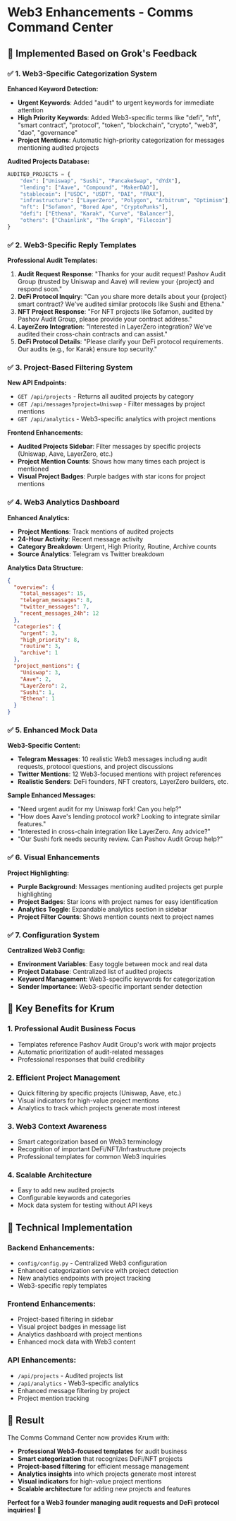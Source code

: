 # Web3 Enhancements - Comms Command Center

## 🎯 **Implemented Based on Grok's Feedback**

### ✅ **1. Web3-Specific Categorization System**

**Enhanced Keyword Detection:**
- **Urgent Keywords**: Added "audit" to urgent keywords for immediate attention
- **High Priority Keywords**: Added Web3-specific terms like "defi", "nft", "smart contract", "protocol", "token", "blockchain", "crypto", "web3", "dao", "governance"
- **Project Mentions**: Automatic high-priority categorization for messages mentioning audited projects

**Audited Projects Database:**
```python
AUDITED_PROJECTS = {
    "dex": ["Uniswap", "Sushi", "PancakeSwap", "dYdX"],
    "lending": ["Aave", "Compound", "MakerDAO"],
    "stablecoin": ["USDC", "USDT", "DAI", "FRAX"],
    "infrastructure": ["LayerZero", "Polygon", "Arbitrum", "Optimism"],
    "nft": ["Sofamon", "Bored Ape", "CryptoPunks"],
    "defi": ["Ethena", "Karak", "Curve", "Balancer"],
    "others": ["Chainlink", "The Graph", "Filecoin"]
}
```

### ✅ **2. Web3-Specific Reply Templates**

**Professional Audit Templates:**
1. **Audit Request Response**: "Thanks for your audit request! Pashov Audit Group (trusted by Uniswap and Aave) will review your {project} and respond soon."
2. **DeFi Protocol Inquiry**: "Can you share more details about your {project} smart contract? We've audited similar protocols like Sushi and Ethena."
3. **NFT Project Response**: "For NFT projects like Sofamon, audited by Pashov Audit Group, please provide your contract address."
4. **LayerZero Integration**: "Interested in LayerZero integration? We've audited their cross-chain contracts and can assist."
5. **DeFi Protocol Details**: "Please clarify your DeFi protocol requirements. Our audits (e.g., for Karak) ensure top security."

### ✅ **3. Project-Based Filtering System**

**New API Endpoints:**
- `GET /api/projects` - Returns all audited projects by category
- `GET /api/messages?project=Uniswap` - Filter messages by project mentions
- `GET /api/analytics` - Web3-specific analytics with project mentions

**Frontend Enhancements:**
- **Audited Projects Sidebar**: Filter messages by specific projects (Uniswap, Aave, LayerZero, etc.)
- **Project Mention Counts**: Shows how many times each project is mentioned
- **Visual Project Badges**: Purple badges with star icons for project mentions

### ✅ **4. Web3 Analytics Dashboard**

**Enhanced Analytics:**
- **Project Mentions**: Track mentions of audited projects
- **24-Hour Activity**: Recent message activity
- **Category Breakdown**: Urgent, High Priority, Routine, Archive counts
- **Source Analytics**: Telegram vs Twitter breakdown

**Analytics Data Structure:**
```json
{
  "overview": {
    "total_messages": 15,
    "telegram_messages": 8,
    "twitter_messages": 7,
    "recent_messages_24h": 12
  },
  "categories": {
    "urgent": 3,
    "high_priority": 8,
    "routine": 3,
    "archive": 1
  },
  "project_mentions": {
    "Uniswap": 3,
    "Aave": 2,
    "LayerZero": 2,
    "Sushi": 1,
    "Ethena": 1
  }
}
```

### ✅ **5. Enhanced Mock Data**

**Web3-Specific Content:**
- **Telegram Messages**: 10 realistic Web3 messages including audit requests, protocol questions, and project discussions
- **Twitter Mentions**: 12 Web3-focused mentions with project references
- **Realistic Senders**: DeFi founders, NFT creators, LayerZero builders, etc.

**Sample Enhanced Messages:**
- "Need urgent audit for my Uniswap fork! Can you help?"
- "How does Aave's lending protocol work? Looking to integrate similar features."
- "Interested in cross-chain integration like LayerZero. Any advice?"
- "Our Sushi fork needs security review. Can Pashov Audit Group help?"

### ✅ **6. Visual Enhancements**

**Project Highlighting:**
- **Purple Background**: Messages mentioning audited projects get purple highlighting
- **Project Badges**: Star icons with project names for easy identification
- **Analytics Toggle**: Expandable analytics section in sidebar
- **Project Filter Counts**: Shows mention counts next to project names

### ✅ **7. Configuration System**

**Centralized Web3 Config:**
- **Environment Variables**: Easy toggle between mock and real data
- **Project Database**: Centralized list of audited projects
- **Keyword Management**: Web3-specific keywords for categorization
- **Sender Importance**: Web3-specific important sender detection

## 🚀 **Key Benefits for Krum**

### **1. Professional Audit Business Focus**
- Templates reference Pashov Audit Group's work with major projects
- Automatic prioritization of audit-related messages
- Professional responses that build credibility

### **2. Efficient Project Management**
- Quick filtering by specific projects (Uniswap, Aave, etc.)
- Visual indicators for high-value project mentions
- Analytics to track which projects generate most interest

### **3. Web3 Context Awareness**
- Smart categorization based on Web3 terminology
- Recognition of important DeFi/NFT/Infrastructure projects
- Professional templates for common Web3 inquiries

### **4. Scalable Architecture**
- Easy to add new audited projects
- Configurable keywords and categories
- Mock data system for testing without API keys

## 🎯 **Technical Implementation**

### **Backend Enhancements:**
- `config/config.py` - Centralized Web3 configuration
- Enhanced categorization service with project detection
- New analytics endpoints with project tracking
- Web3-specific reply templates

### **Frontend Enhancements:**
- Project-based filtering in sidebar
- Visual project badges in message list
- Analytics dashboard with project mentions
- Enhanced mock data with Web3 content

### **API Enhancements:**
- `/api/projects` - Audited projects list
- `/api/analytics` - Web3-specific analytics
- Enhanced message filtering by project
- Project mention tracking

## 🎉 **Result**

The Comms Command Center now provides Krum with:
- **Professional Web3-focused templates** for audit business
- **Smart categorization** that recognizes DeFi/NFT projects
- **Project-based filtering** for efficient message management
- **Analytics insights** into which projects generate most interest
- **Visual indicators** for high-value project mentions
- **Scalable architecture** for adding new projects and features

**Perfect for a Web3 founder managing audit requests and DeFi protocol inquiries! 🚀**
